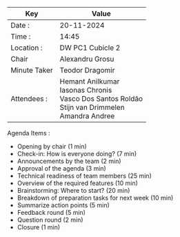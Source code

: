 | Key          | Value                                                                                                       |
|--------------|-------------------------------------------------------------------------------------------------------------|
| Date :       | 20-11-2024                                                                                                  |
| Time :       | 14:45                                                                                                       |
| Location :   | DW PC1 Cubicle 2                                                                                            |
| Chair        | Alexandru Grosu                                                                                             |
| Minute Taker | Teodor Dragomir                                                                                             |
| Attendees :  | Hemant Anilkumar<br/>Iasonas Chronis<br/>Vasco Dos Santos Roldão<br/>Stijn van Drimmelen<br/>Amandra Andree |
Agenda Items :
- Opening by chair (1 min)
- Check-in: How is everyone doing? (7 min)
- Announcements by the team (2 min)
- Approval of the agenda (3 min)
- Technical readiness of team members (25 min)
- Overview of the required features (10 min)
- Brainstorming: Where to start? (20 min)
- Breakdown of preparation tasks for next week (10 min)
- Summarize action points (5 min)
- Feedback round (5 min)
- Question round (2 min)
- Closure (1 min)